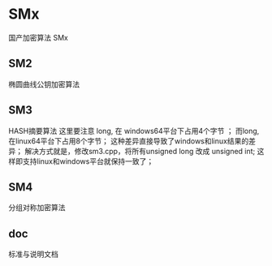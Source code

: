 # SMx
国产加密算法 SMx 
## SM2
椭圆曲线公钥加密算法
## SM3
HASH摘要算法
这里要注意 long, 在 windows64平台下占用4个字节 ；
而long, 在linux64平台下占用8个字节；
这种差异直接导致了windows和linux结果的差异；
解决方式就是，修改sm3.cpp，将所有unsigned long 改成 unsigned int;
这样即支持linux和windows平台就保持一致了；
## SM4
分组对称加密算法
## doc
标准与说明文档



